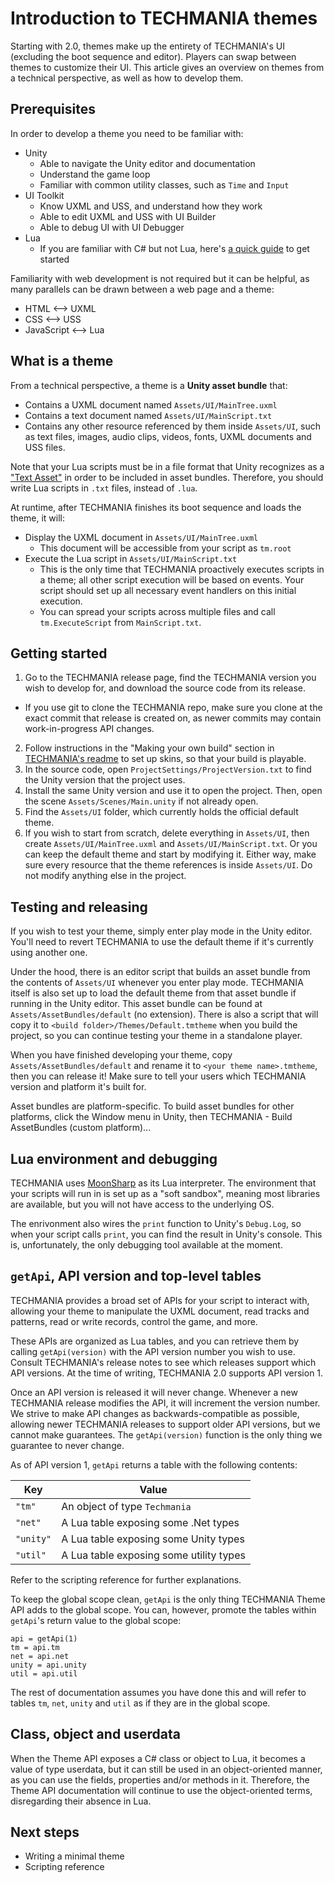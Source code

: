 # Introduction to TECHMANIA themes

Starting with 2.0, themes make up the entirety of TECHMANIA's UI (excluding the boot sequence and editor). Players can swap between themes to customize their UI. This article gives an overview on themes from a technical perspective, as well as how to develop them.

## Prerequisites

In order to develop a theme you need to be familiar with:
- Unity
  - Able to navigate the Unity editor and documentation
  - Understand the game loop
  - Familiar with common utility classes, such as `Time` and `Input`
- UI Toolkit
  - Know UXML and USS, and understand how they work
  - Able to edit UXML and USS with UI Builder
  - Able to debug UI with UI Debugger
- Lua
  - If you are familiar with C# but not Lua, here's [a quick guide](C%23_guide_to_Lua.md) to get started

Familiarity with web development is not required but it can be helpful, as many parallels can be drawn between a web page and a theme:
- HTML <--> UXML
- CSS <--> USS
- JavaScript <--> Lua

## What is a theme

From a technical perspective, a theme is a **Unity asset bundle** that:

- Contains a UXML document named `Assets/UI/MainTree.uxml`
- Contains a text document named `Assets/UI/MainScript.txt`
- Contains any other resource referenced by them inside `Assets/UI`, such as text files, images, audio clips, videos, fonts, UXML documents and USS files.

Note that your Lua scripts must be in a file format that Unity recognizes as a ["Text Asset"](https://docs.unity3d.com/2022.2/Documentation/Manual/class-TextAsset.html) in order to be included in asset bundles. Therefore, you should write Lua scripts in `.txt` files, instead of `.lua`.

At runtime, after TECHMANIA finishes its boot sequence and loads the theme, it will:

- Display the UXML document in `Assets/UI/MainTree.uxml`
  - This document will be accessible from your script as `tm.root`
- Execute the Lua script in `Assets/UI/MainScript.txt`
  - This is the only time that TECHMANIA proactively executes scripts in a theme; all other script execution will be based on events. Your script should set up all necessary event handlers on this initial execution.
  - You can spread your scripts across multiple files and call `tm.ExecuteScript` from `MainScript.txt`.

## Getting started

1. Go to the TECHMANIA release page, find the TECHMANIA version you wish to develop for, and download the source code from its release.
  - If you use git to clone the TECHMANIA repo, make sure you clone at the exact commit that release is created on, as newer commits may contain work-in-progress API changes.
2. Follow instructions in the "Making your own build" section in [TECHMANIA's readme](https://github.com/techmania-team/techmania#making-your-own-builds) to set up skins, so that your build is playable.
3. In the source code, open `ProjectSettings/ProjectVersion.txt` to find the Unity version that the project uses.
4. Install the same Unity version and use it to open the project. Then, open the scene `Assets/Scenes/Main.unity` if not already open.
5. Find the `Assets/UI` folder, which currently holds the official default theme.
6. If you wish to start from scratch, delete everything in `Assets/UI`, then create `Assets/UI/MainTree.uxml` and `Assets/UI/MainScript.txt`. Or you can keep the default theme and start by modifying it. Either way, make sure every resource that the theme references is inside `Assets/UI`. Do not modify anything else in the project.

## Testing and releasing

If you wish to test your theme, simply enter play mode in the Unity editor. You'll need to revert TECHMANIA to use the default theme if it's currently using another one.

Under the hood, there is an editor script that builds an asset bundle from the contents of `Assets/UI` whenever you enter play mode. TECHMANIA itself is also set up to load the default theme from that asset bundle if running in the Unity editor. This asset bundle can be found at `Assets/AssetBundles/default` (no extension). There is also a script that will copy it to `<build folder>/Themes/Default.tmtheme` when you build the project, so you can continue testing your theme in a standalone player.

When you have finished developing your theme, copy `Assets/AssetBundles/default` and rename it to `<your theme name>.tmtheme`, then you can release it! Make sure to tell your users which TECHMANIA version and platform it's built for.

Asset bundles are platform-specific. To build asset bundles for other platforms, click the Window menu in Unity, then TECHMANIA - Build AssetBundles (custom platform)...

## Lua environment and debugging

TECHMANIA uses [MoonSharp](https://www.moonsharp.org/) as its Lua interpreter. The environment that your scripts will run in is set up as a "soft sandbox", meaning most libraries are available, but you will not have access to the underlying OS.

The enrivonment also wires the `print` function to Unity's `Debug.Log`, so when your script calls `print`, you can find the result in Unity's console. This is, unfortunately, the only debugging tool available at the moment.

## `getApi`, API version and top-level tables

TECHMANIA provides a broad set of APIs for your script to interact with, allowing your theme to manipulate the UXML document, read tracks and patterns, read or write records, control the game, and more.

These APIs are organized as Lua tables, and you can retrieve them by calling `getApi(version)` with the API version number you wish to use. Consult TECHMANIA's release notes to see which releases support which API versions. At the time of writing, TECHMANIA 2.0 supports API version 1.

Once an API version is released it will never change. Whenever a new TECHMANIA release modifies the API, it will increment the version number. We strive to make API changes as backwards-compatible as possible, allowing newer TECHMANIA releases to support older API versions, but we cannot make guarantees. The `getApi(version)` function is the only thing we guarantee to never change.

As of API version 1, `getApi` returns a table with the following contents:

|Key|Value|
|--|--|
|`"tm"`|An object of type `Techmania`|
|`"net"`|A Lua table exposing some .Net types|
|`"unity"`|A Lua table exposing some Unity types|
|`"util"`|A Lua table exposing some utility types|

Refer to the scripting reference for further explanations.

To keep the global scope clean, `getApi` is the only thing TECHMANIA Theme API adds to the global scope. You can, however, promote the tables within `getApi`'s return value to the global scope:

```
api = getApi(1)
tm = api.tm
net = api.net
unity = api.unity
util = api.util
```

The rest of documentation assumes you have done this and will refer to tables `tm`, `net`, `unity` and `util` as if they are in the global scope.

## Class, object and userdata

When the Theme API exposes a C# class or object to Lua, it becomes a value of type userdata, but it can still be used in an object-oriented manner, as you can use the fields, properties and/or methods in it. Therefore, the Theme API documentation will continue to use the object-oriented terms, disregarding their absence in Lua.

## Next steps

- Writing a minimal theme
- Scripting reference